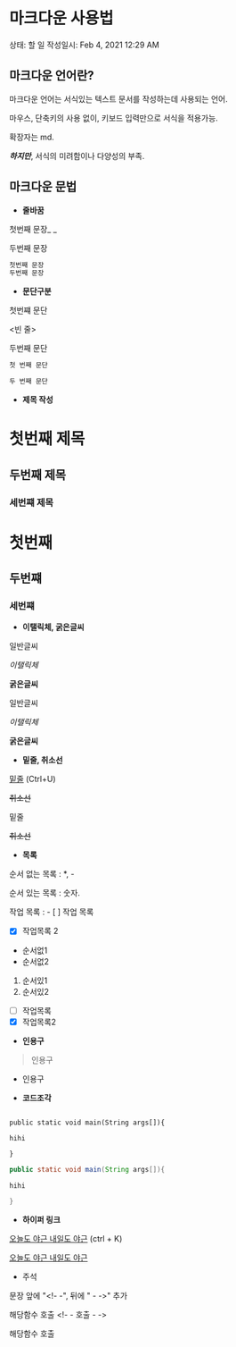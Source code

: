 # 마크다운 사용법

상태: 할 일
작성일시: Feb 4, 2021 12:29 AM

## 마크다운 언어란?

마크다운 언어는 서식있는 텍스트 문서를 작성하는데 사용되는 언어.

마우스, 단축키의 사용 없이, 키보드 입력만으로 서식을 적용가능.

확장자는 md.

***하지만***, 서식의 미려함이나 다양성의 부족.

## 마크다운 문법

- **줄바꿈**

첫번째 문장_ _

두번째 문장

```jsx
첫번째 문장 
두번째 문장
```

- **문단구분**

첫번쨰 문단

<빈 줄>

두번째 문단

```jsx
첫 번째 문단

두 번째 문단
```

- **제목 작성**

# 첫번째 제목

## 두번째 제목

### 세번쨰 제목

# 첫번째

## 두번쨰

### 세번쨰

- **이탤릭체, 굵은글씨**

일반글씨

*이탤릭체*

**굵은글씨**

일반글씨

*이탤릭체*

**굵은글씨**

- **밑줄, 취소선**

<u>밑줄</u> (Ctrl+U)

~~취소선~~

밑줄

~~취소선~~

- **목록**

순서 없는 목록 : *, -

순서 있는 목록 : 숫자.

작업 목록 : - [ ] 작업 목록

- [x] 작업목록 2

- 순서없1
- 순서없2
1. 순서있1
2. 순서있2
- [ ]  작업목록
- [x]  작업목록2

- **인용구**

> 인용구 

- 인용구

- **코드조각**

``` 언어(c, java...)

public static void main(String args[]){

hihi

}

```

```java
public static void main(String args[]){

hihi

}
```

- **하이퍼 링크**

[오늘도 야근 내일도 야근](http://naver.com) (ctrl + K)

[오늘도 야근 내일도 야근](http://naver.com)

- 주석

문장 앞에 "<!- -", 뒤에 " - ->" 추가

해당함수 호출 <!- - 호출 - ->

해당함수 호출